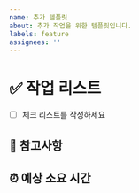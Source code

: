 ```yaml
---
name: 추가 템플릿
about: 추가 작업을 위한 템플릿입니다.
labels: feature
assignees: ''
---
```


# ✅ 작업 리스트

- [ ] 체크 리스트를 작성하세요

## 🚧 참고사항

## ⏰ 예상 소요 시간

